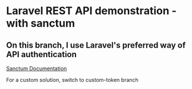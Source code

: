 # Laravel REST API demonstration - with sanctum
## On this branch, I use Laravel's preferred way of API authentication

[Sanctum Documentation](https://laravel.com/docs/11.x/sanctum)

For a custom solution, switch to custom-token branch
